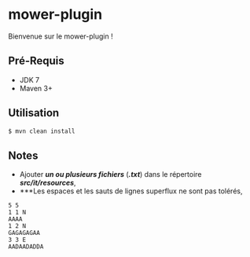 mower-plugin
============

Bienvenue sur le mower-plugin !

## Pré-Requis

- JDK 7
- Maven 3+ 


## Utilisation

```java
$ mvn clean install
```

## Notes

- Ajouter ***un ou plusieurs fichiers*** (***.txt***) dans le répertoire ***src/it/resources***,
- ***Les espaces et les sauts de lignes superflux ne sont pas tolérés, 

```
5 5
1 1 N
AAAA
1 2 N
GAGAGAGAA
3 3 E
AADAADADDA
```
